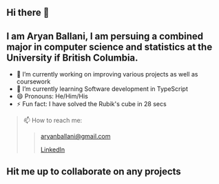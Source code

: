 ## Hi there 👋
## I am Aryan Ballani, I am persuing a combined major in computer science and statistics at the University if British Columbia.
- 🔭 I’m currently working on improving various projects as well as coursework
- 🌱 I’m currently learning Software development in TypeScript
- 😄 Pronouns: He/Him/His
- ⚡ Fun fact: I have solved the Rubik's cube in 28 secs
> 📫 How to reach me:
>> aryanballani@gmail.com
>> 
>> [LinkedIn](https://www.linkedin.com/in/aryanballani/)

## Hit me up to collaborate on any projects


<!--
**aryanballani/aryanballani** is a ✨ _special_ ✨ repository because its `README.md` (this file) appears on your GitHub profile.

Here are some ideas to get you started:

- 🔭 I’m currently working on ...
- 🌱 I’m currently learning ...
- 👯 I’m looking to collaborate on ...
- 🤔 I’m looking for help with ...
- 💬 Ask me about ...
- 📫 How to reach me: ...
- 😄 Pronouns: ...
- ⚡ Fun fact: ...
-->
